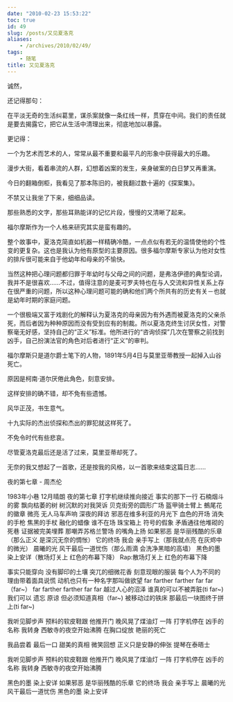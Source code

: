 ```yaml
---
date: "2010-02-23 15:53:22"
toc: true
id: 49
slug: /posts/又见夏洛克
aliases:
    - /archives/2010/02/49/
tags:
    - 随笔
title: 又见夏洛克
---
```



诚然，

还记得那句：

在平淡无奇的生活纠葛里，谋杀案就像一条红线一样，贯穿在中间。我们的责任就是要去揭露它，把它从生活中清理出来，彻底地加以暴露。

更记得：

一个为艺术而艺术的人，常常从最不重要和最平凡的形象中获得最大的乐趣。



漫步大街，看着串流的人群，幻想着凶案的发生，亲身破案的白日梦又再重演。

今日的翻箱倒柜，我看见了那本陈旧的，被我翻过数十遍的《探案集》。

不禁又让我坐了下来，细细品读。



那些熟悉的文字，那些耳熟能详的记忆片段，慢慢的又清晰了起来。

福尔摩斯作为一个人格来研究其实是蛮有趣的。

整个故事中，夏洛克简直如机器一样精确冷酷，一点点似有若无的温情使他的个性变的更复杂。这也是我认为他有原型的主要原因。很多福尔摩斯专家认为他对女性的排斥很可能来自于他幼年和母亲的不愉快。

当然这种把心理问题都归罪于年幼时与父母之间的问题，是弗洛伊德的典型论调，我并不是很喜欢……不过，值得注意的是麦可罗夫特也在与人交流和异性关系上存在很严重的问题，所以这种心理问题可能的确和他们两个所共有的历史有关－也就是幼年时期的家庭问题。

一个很极端又富于戏剧化的解释认为夏洛克的母亲因为有外遇而被夏洛克的父亲杀死，而后者因为种种原因而没有受到应有的制裁。所以夏洛克终生讨厌女性，对警察毫无好感，坚持自己的“正义”标准。他所进行的“咨询侦探”几次在警察之前找到凶手，自己扮演法官的角色对后者进行“正义”的审判。



福尔摩斯只是道尔爵士笔下的人物，1891年5月4日与莫里亚蒂教授一起掉入山谷死亡。

原因是柯南·道尔厌倦此角色，刻意安排。

这样安排的确不错，却不免有些遗憾。

风华正茂，书生意气。

十九实际的杰出侦探和杰出的罪犯就这样死了。

不免令时代有些悲哀。



尽管夏洛克最后还是活了过来，莫里亚蒂却死了。



无奈的我又想起了一首歌，还是按我的风格，以一首歌来结束这篇日志……

 

夜的第七章 - 周杰伦

1983年小巷 12月晴朗 夜的第七章
打字机继续推向接近 事实的那下一行
石楠烟斗的雾 飘向枯萎的树
树沉默的对我哭诉
贝克街旁的圆形广场 盔甲骑士臂上
鵺尾花的徽章 微亮
无人马车声响 深夜的拜访
邪恶在维多利亚的月光下 血色的开场
消失的手枪 焦黑的手杖 融化的蜡像
谁不在场 珠宝箱上 符号的假象
矛盾通往他堆砌的死巷 证据被完美埋葬
那嘲弄苏格兰警场 的嘴角上扬
如果邪恶 是华丽残酷的乐章（那么正义 是深沉无奈的惆怅）
它的终场 我会 亲手写上（那我就点亮 在灰烬中的微光） 
晨曦的光 风干最后一道忧伤（那么雨滴 会洗净黑暗的高墙）
黑色的墨 染上安详（散场灯关上 红色的布幕下降）
Rap:散场灯关上 红色的布幕下降

事实只能穿向 没有脚印的土壤
突兀的细微花香 刻意现眼的服装
每个人为不同的理由带着面具说慌
动机也只有一种名字那叫做欲望
far farther farther far far （far~）
far farther farther far far 
越过人心的沼泽 谁真的可以不被弄脏(ti far~)
我们可以 遗忘 原谅 但必须知道真相（far~)
被移动过的铁床 那最后一块图终于拼上(ti far~)

我听见脚步声 预料的软皮鞋跟
他推开门 晚风晃了煤油灯 一阵
打字机停在 凶手的名称 我转身
西敏寺的夜空开始沸腾
在胸口绽放 艳丽的死亡

我品尝着 最后一口 甜美的真相
微笑回想 正义只是安静的伸张
提琴在泰晤士

我听见脚步声 预料的软皮鞋跟
他推开门 晚风晃了煤油灯 一阵
打字机停在 凶手的名称 我转身
西敏寺的夜空开始沸腾

黑色的墨 染上安详
如果邪恶 是华丽残酷的乐章
它的终场 我会 亲手写上
晨曦的光 风干最后一道忧伤
黑色的墨 染上安详

